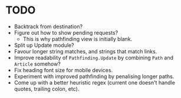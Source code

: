 # TODO

* Backtrack from destination?
* Figure out how to show pending requests?
    * This is why pathfinding view is initially blank.
* Split up Update module?
* Favour longer string matches, and strings that match links.
* Improve readability of `Pathfinding.Update` by combining `Path` and `Article` somehow?
* Fix heading font size for mobile devices.
* Experiment with improved pathfinding by penalising longer paths.
* Come up with a better heuristic regex (current one doesn't handle quotes, trailing colon, etc).